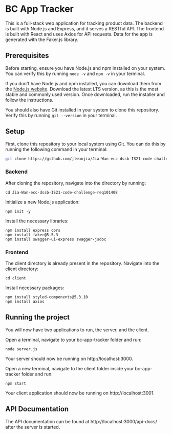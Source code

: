 # BC App Tracker
This is a full-stack web application for tracking product data. The backend is built with Node.js and Express, and it serves a RESTful API. The frontend is built with React and uses Axios for API requests. Data for the app is generated with the Faker.js library.

## Prerequisites
Before starting, ensure you have Node.js and npm installed on your system. You can verify this by running `node -v` and `npm -v` in your terminal.

If you don't have Node.js and npm installed, you can download them from the [Node.js website](https://nodejs.org/en/download/). Download the latest LTS version, as this is the most stable and commonly used version. Once downloaded, run the installer and follow the instructions.

You should also have Git installed in your system to clone this repository. Verify this by running `git --version` in your terminal.

## Setup
First, clone this repository to your local system using Git. You can do this by running the following command in your terminal:

```bash
git clone https://github.com/jlwanjia/Jia-Wan-ecc-dssb-IS21-code-challenge-req101408.git
```
### Backend
After cloning the repository, navigate into the directory by running:

```
cd Jia-Wan-ecc-dssb-IS21-code-challenge-req101408
```


Initialize a new Node.js application:
```
npm init -y
```
Install the necessary libraries:
```
npm install express cors
npm install faker@5.5.3
npm install swagger-ui-express swagger-jsdoc
```
### Frontend
The client directory is already present in the repository. Navigate into the client directory:
```
cd client
```
Install necessary packages:
```
npm install styled-components@5.3.10
npm install axios
```
## Running the project
You will now have two applications to run, the server, and the client.

Open a terminal, navigate to your bc-app-tracker folder and run:

```
node server.js
```
Your server should now be running on http://localhost:3000.

Open a new terminal, navigate to the client folder inside your bc-app-tracker folder and run:
```
npm start
```
Your client application should now be running on http://localhost:3001.

## API Documentation
The API documentation can be found at http://localhost:3000/api-docs/ after the server is started.
